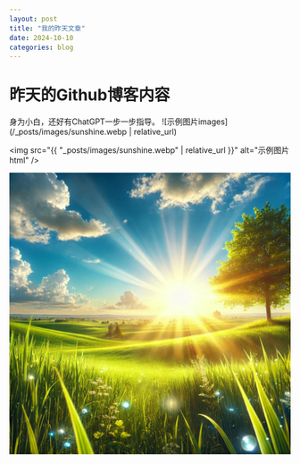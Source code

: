 ```yaml
---
layout: post
title: "我的昨天文章"
date: 2024-10-10
categories: blog
---
```




# 昨天的Github博客内容

身为小白，还好有ChatGPT一步一步指导。
![示例图片images](/_posts/images/sunshine.webp | relative_url)

<img src="{{ "_posts/images/sunshine.webp" | relative_url }}" alt="示例图片html" />

![示例图片assets](/assets/img/sunshine.webp)



